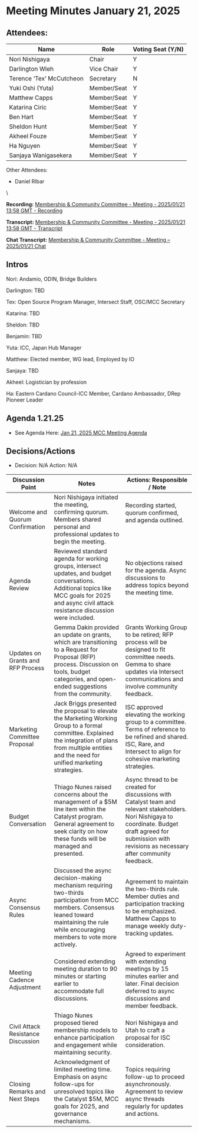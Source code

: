 # Meeting Minutes January 21, 2025

## Attendees:&#x20;

| Name                     | Role        | Voting Seat (Y/N) |
| ------------------------ | ----------- | ----------------- |
| Nori Nishigaya           | Chair       | Y                 |
| Darlington Wleh          | Vice Chair  | Y                 |
| Terence ‘Tex’ McCutcheon | Secretary   | N                 |
| Yuki Oshi (Yuta)         | Member/Seat | Y                 |
| Matthew Capps            | Member/Seat | Y                 |
| Katarina Ciric           | Member/Seat | Y                 |
| Ben Hart                 | Member/Seat | Y                 |
| Sheldon Hunt             | Member/Seat | Y                 |
| Akheel Fouze             | Member/Seat | Y                 |
| Ha Nguyen                | Member/Seat | Y                 |
| Sanjaya Wanigasekera     | Member/Seat | Y                 |

Other Attendees:

* Daniel RIbar

\


**Recording:** [Membership & Community Committee - Meeting - 2025/01/21 13:58 GMT - Recording](https://drive.google.com/file/d/1mVjNcjxviMulfS7ZNc0JKMBsLyX9O0Iu/view?usp=sharing)

**Transcript:** [Membership & Community Committee - Meeting - 2025/01/21 13:58 GMT - Transcript](https://docs.google.com/document/d/12madYwNHFnxB8WbaaGSOCldqZeYZ0d6V7e8At5NrTAk/edit?usp=sharing)

**Chat Transcript:** [Membership & Community Committee - Meeting – 2025/01/21 Chat](https://drive.google.com/file/d/1uKuTLiF5f2VjNOBcd1dis_LME1nlS7pT/view?usp=sharing)

## Intros

Nori: Andamio, ODIN, Bridge Builders

Darlington: TBD

Tex: Open Source Program Manager, Intersect Staff, OSC/MCC Secretary

Katarina: TBD

Sheldon: TBD

Benjamin: TBD

Yuta: ICC, Japan Hub Manager

Matthew: Elected member, WG lead, Employed by IO

Sanjaya: TBD

Akheel: Logistician by profession

Ha: Eastern Cardano Council-ICC Member, Cardano Ambassador, DRep Pioneer Leader

## Agenda 1.21.25

* See Agenda Here: [Jan 21, 2025 MCC Meeting Agenda](https://docs.google.com/document/d/18J7vBc-4dhWHmePxwosLJzk9EBGzpFSz0IkFc0Uj8O8/edit?usp=sharing)

## Decisions/Actions

* Decision: N/A Action: N/A

| Discussion Point                   | Notes                                                                                                                                                                                                     | Actions: Responsible / Note                                                                                                                                                                                     |
| ---------------------------------- | --------------------------------------------------------------------------------------------------------------------------------------------------------------------------------------------------------- | --------------------------------------------------------------------------------------------------------------------------------------------------------------------------------------------------------------- |
| Welcome and Quorum Confirmation    | Nori Nishigaya initiated the meeting, confirming quorum. Members shared personal and professional updates to begin the meeting.                                                                           | <p>Recording started, quorum confirmed, and agenda outlined.</p><p><br></p>                                                                                                                                     |
| Agenda Review                      | Reviewed standard agenda for working groups, intersect updates, and budget conversations. Additional topics like MCC goals for 2025 and async civil attack resistance discussion were included.           | <p>No objections raised for the agenda. Async discussions to address topics beyond the meeting time.</p><p><br></p>                                                                                             |
| Updates on Grants and RFP Process  | Gemma Dakin provided an update on grants, which are transitioning to a Request for Proposal (RFP) process. Discussion on tools, budget categories, and open-ended suggestions from the community.         | Grants Working Group to be retired; RFP process will be designed to fit committee needs. Gemma to share updates via Intersect communications and involve community feedback.                                    |
| Marketing Committee Proposal       | Jack Briggs presented the proposal to elevate the Marketing Working Group to a formal committee. Explained the integration of plans from multiple entities and the need for unified marketing strategies. | ISC approved elevating the working group to a committee. Terms of reference to be refined and shared. ISC, Rare, and Intersect to align for cohesive marketing strategies.                                      |
| Budget Conversation                | Thiago Nunes raised concerns about the management of a $5M line item within the Catalyst program. General agreement to seek clarity on how these funds will be managed and presented.                     | Async thread to be created for discussions with Catalyst team and relevant stakeholders. Nori Nishigaya to coordinate. Budget draft agreed for submission with revisions as necessary after community feedback. |
| Async Consensus Rules              | Discussed the async decision-making mechanism requiring two-thirds participation from MCC members. Consensus leaned toward maintaining the rule while encouraging members to vote more actively.          | Agreement to maintain the two-thirds rule. Member duties and participation tracking to be emphasized. Matthew Capps to manage weekly duty-tracking updates.                                                     |
| Meeting Cadence Adjustment         | Considered extending meeting duration to 90 minutes or starting earlier to accommodate full discussions.                                                                                                  | Agreed to experiment with extending meetings by 15 minutes earlier and later. Final decision deferred to async discussions and member feedback.                                                                 |
| Civil Attack Resistance Discussion | Thiago Nunes proposed tiered membership models to enhance participation and engagement while maintaining security.                                                                                        | Nori Nishigaya and Utah to craft a proposal for ISC consideration.                                                                                                                                              |
| Closing Remarks and Next Steps     | Acknowledgment of limited meeting time. Emphasis on async follow-ups for unresolved topics like the Catalyst $5M, MCC goals for 2025, and governance mechanisms.                                          | Topics requiring follow-up to proceed asynchronously. Agreement to review async threads regularly for updates and actions.                                                                                      |
